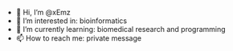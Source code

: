 - 👋 Hi, I’m @xEmz
- 👀 I’m interested in: bioinformatics
- 🌱 I’m currently learning: biomedical research and programming
- 📫 How to reach me: private message

<!---
xEmz/xEmz is a ✨ special ✨ repository because its `README.md` (this file) appears on your GitHub profile.
You can click the Preview link to take a look at your changes.
--->
